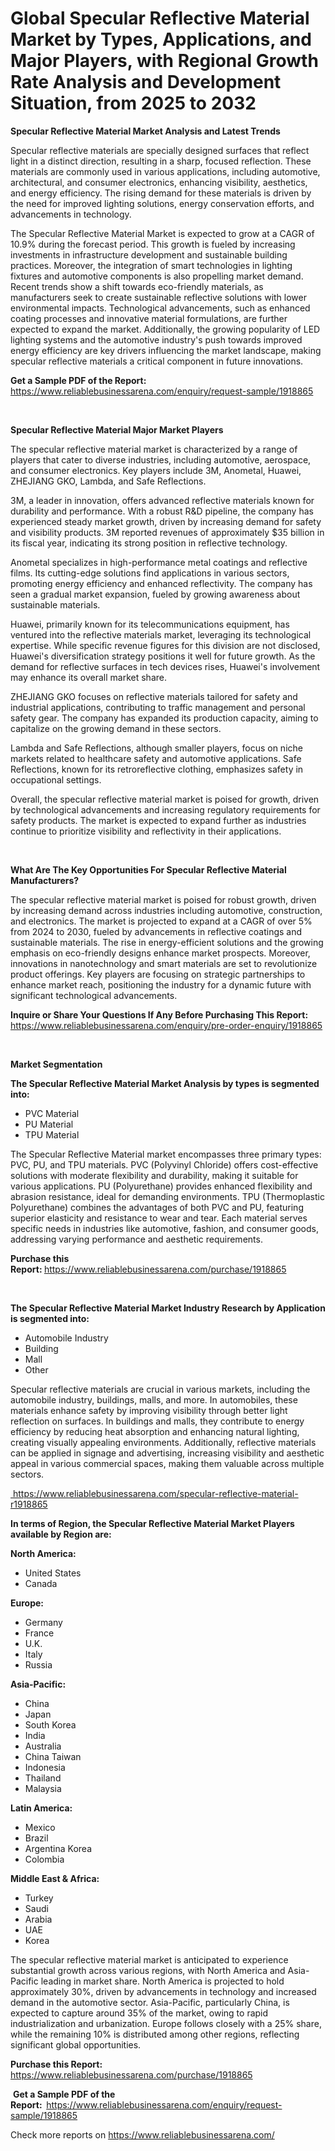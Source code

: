 <p><h1>Global Specular Reflective Material Market by Types, Applications, and Major Players, with Regional Growth Rate Analysis and Development Situation, from 2025 to 2032</h1></p><p><strong>Specular Reflective Material Market Analysis and Latest Trends</strong></p>
<p><p>Specular reflective materials are specially designed surfaces that reflect light in a distinct direction, resulting in a sharp, focused reflection. These materials are commonly used in various applications, including automotive, architectural, and consumer electronics, enhancing visibility, aesthetics, and energy efficiency. The rising demand for these materials is driven by the need for improved lighting solutions, energy conservation efforts, and advancements in technology.</p><p>The Specular Reflective Material Market is expected to grow at a CAGR of 10.9% during the forecast period. This growth is fueled by increasing investments in infrastructure development and sustainable building practices. Moreover, the integration of smart technologies in lighting fixtures and automotive components is also propelling market demand. Recent trends show a shift towards eco-friendly materials, as manufacturers seek to create sustainable reflective solutions with lower environmental impacts. Technological advancements, such as enhanced coating processes and innovative material formulations, are further expected to expand the market. Additionally, the growing popularity of LED lighting systems and the automotive industry's push towards improved energy efficiency are key drivers influencing the market landscape, making specular reflective materials a critical component in future innovations.</p></p>
<p><strong>Get a Sample PDF of the Report:&nbsp;</strong> <a href="https://www.reliablebusinessarena.com/enquiry/request-sample/1918865?utm_campaign=2892&utm_medium=2&utm_source=Github&utm_content=ia&utm_term=28032025&utm_id=specular-reflective-material">https://www.reliablebusinessarena.com/enquiry/request-sample/1918865</a></p>
<p>&nbsp;</p>
<p><strong>Specular Reflective Material Major Market Players</strong></p>
<p><p>The specular reflective material market is characterized by a range of players that cater to diverse industries, including automotive, aerospace, and consumer electronics. Key players include 3M, Anometal, Huawei, ZHEJIANG GKO, Lambda, and Safe Reflections.</p><p>3M, a leader in innovation, offers advanced reflective materials known for durability and performance. With a robust R&D pipeline, the company has experienced steady market growth, driven by increasing demand for safety and visibility products. 3M reported revenues of approximately $35 billion in its fiscal year, indicating its strong position in reflective technology.</p><p>Anometal specializes in high-performance metal coatings and reflective films. Its cutting-edge solutions find applications in various sectors, promoting energy efficiency and enhanced reflectivity. The company has seen a gradual market expansion, fueled by growing awareness about sustainable materials.</p><p>Huawei, primarily known for its telecommunications equipment, has ventured into the reflective materials market, leveraging its technological expertise. While specific revenue figures for this division are not disclosed, Huawei's diversification strategy positions it well for future growth. As the demand for reflective surfaces in tech devices rises, Huawei's involvement may enhance its overall market share.</p><p>ZHEJIANG GKO focuses on reflective materials tailored for safety and industrial applications, contributing to traffic management and personal safety gear. The company has expanded its production capacity, aiming to capitalize on the growing demand in these sectors.</p><p>Lambda and Safe Reflections, although smaller players, focus on niche markets related to healthcare safety and automotive applications. Safe Reflections, known for its retroreflective clothing, emphasizes safety in occupational settings.</p><p>Overall, the specular reflective material market is poised for growth, driven by technological advancements and increasing regulatory requirements for safety products. The market is expected to expand further as industries continue to prioritize visibility and reflectivity in their applications.</p></p>
<p>&nbsp;</p>
<p><strong>What Are The Key Opportunities For Specular Reflective Material Manufacturers?</strong></p>
<p><p>The specular reflective material market is poised for robust growth, driven by increasing demand across industries including automotive, construction, and electronics. The market is projected to expand at a CAGR of over 5% from 2024 to 2030, fueled by advancements in reflective coatings and sustainable materials. The rise in energy-efficient solutions and the growing emphasis on eco-friendly designs enhance market prospects. Moreover, innovations in nanotechnology and smart materials are set to revolutionize product offerings. Key players are focusing on strategic partnerships to enhance market reach, positioning the industry for a dynamic future with significant technological advancements.</p></p>
<p><strong>Inquire or Share Your Questions If Any Before Purchasing This Report:</strong> <a href="https://www.reliablebusinessarena.com/enquiry/pre-order-enquiry/1918865?utm_campaign=2892&utm_medium=2&utm_source=Github&utm_content=ia&utm_term=28032025&utm_id=specular-reflective-material">https://www.reliablebusinessarena.com/enquiry/pre-order-enquiry/1918865</a></p>
<p>&nbsp;</p>
<p><strong>Market Segmentation</strong></p>
<p><strong>The Specular Reflective Material Market Analysis by types is segmented into:</strong></p>
<p><ul><li>PVC Material</li><li>PU Material</li><li>TPU Material</li></ul></p>
<p><p>The Specular Reflective Material market encompasses three primary types: PVC, PU, and TPU materials. PVC (Polyvinyl Chloride) offers cost-effective solutions with moderate flexibility and durability, making it suitable for various applications. PU (Polyurethane) provides enhanced flexibility and abrasion resistance, ideal for demanding environments. TPU (Thermoplastic Polyurethane) combines the advantages of both PVC and PU, featuring superior elasticity and resistance to wear and tear. Each material serves specific needs in industries like automotive, fashion, and consumer goods, addressing varying performance and aesthetic requirements.</p></p>
<p><strong>Purchase this Report:&nbsp;</strong><a href="https://www.reliablebusinessarena.com/purchase/1918865?utm_campaign=2892&utm_medium=2&utm_source=Github&utm_content=ia&utm_term=28032025&utm_id=specular-reflective-material">https://www.reliablebusinessarena.com/purchase/1918865</a></p>
<p>&nbsp;</p>
<p><strong>The Specular Reflective Material Market Industry Research by Application is segmented into:</strong></p>
<p><ul><li>Automobile Industry</li><li>Building</li><li>Mall</li><li>Other</li></ul></p>
<p><p>Specular reflective materials are crucial in various markets, including the automobile industry, buildings, malls, and more. In automobiles, these materials enhance safety by improving visibility through better light reflection on surfaces. In buildings and malls, they contribute to energy efficiency by reducing heat absorption and enhancing natural lighting, creating visually appealing environments. Additionally, reflective materials can be applied in signage and advertising, increasing visibility and aesthetic appeal in various commercial spaces, making them valuable across multiple sectors.</p></p>
<p><a href="https://www.reliablebusinessarena.com/specular-reflective-material-r1918865?utm_campaign=2892&utm_medium=2&utm_source=Github&utm_content=ia&utm_term=28032025&utm_id=specular-reflective-material">&nbsp;https://www.reliablebusinessarena.com/specular-reflective-material-r1918865</a></p>
<p><strong>In terms of Region, the Specular Reflective Material Market Players available by Region are:</strong></p>
<p>
    <p> <strong> North America: </strong>
        <ul>
            <li>United States</li>
            <li>Canada</li>
        </ul>
        </p> 
    <p> <strong> Europe: </strong>
        <ul>
            <li>Germany</li>
            <li>France</li>
            <li>U.K.</li>
            <li>Italy</li>
            <li>Russia</li>
        </ul>
        </p> 
    <p> <strong> Asia-Pacific: </strong>
        <ul>
            <li>China</li>
            <li>Japan</li>
            <li>South Korea</li>
            <li>India</li>
            <li>Australia</li>
            <li>China Taiwan</li>
            <li>Indonesia</li>
            <li>Thailand</li>
            <li>Malaysia</li>
        </ul>
        </p> 
    <p> <strong> Latin America: </strong>
        <ul>
            <li>Mexico</li>
            <li>Brazil</li>
            <li>Argentina Korea</li>
            <li>Colombia</li>
        </ul>
        </p> 
    <p> <strong> Middle East & Africa: </strong>
        <ul>
            <li>Turkey</li>
            <li>Saudi</li>
            <li>Arabia</li>
            <li>UAE</li>
            <li>Korea</li>
        </ul>
    </p>
    </p>
<p><p>The specular reflective material market is anticipated to experience substantial growth across various regions, with North America and Asia-Pacific leading in market share. North America is projected to hold approximately 30%, driven by advancements in technology and increased demand in the automotive sector. Asia-Pacific, particularly China, is expected to capture around 35% of the market, owing to rapid industrialization and urbanization. Europe follows closely with a 25% share, while the remaining 10% is distributed among other regions, reflecting significant global opportunities.</p></p>
<p><strong>Purchase this Report: </strong><a href="https://www.reliablebusinessarena.com/purchase/1918865?utm_campaign=2892&utm_medium=2&utm_source=Github&utm_content=ia&utm_term=28032025&utm_id=specular-reflective-material">https://www.reliablebusinessarena.com/purchase/1918865</a></p>
<p>&nbsp;<strong>Get a Sample PDF of the Report:&nbsp;&nbsp;</strong><a href="https://www.reliablebusinessarena.com/enquiry/request-sample/1918865?utm_campaign=2892&utm_medium=2&utm_source=Github&utm_content=ia&utm_term=28032025&utm_id=specular-reflective-material">https://www.reliablebusinessarena.com/enquiry/request-sample/1918865</a></p>
<p><strong></strong></p>
<p>Check more reports on <a href="https://www.reliablebusinessarena.com/?utm_campaign=2892&utm_medium=2&utm_source=Github&utm_content=ia&utm_term=28032025&utm_id=specular-reflective-material">https://www.reliablebusinessarena.com/</a></p>